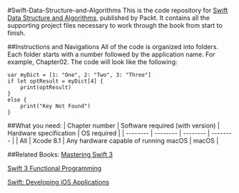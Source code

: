 #Swift-Data-Structure-and-Algorithms
This is the code repository for  [Swift Data Structure and Algorithms](https://www.packtpub.com/application-development/swift-data-structure-and-algorithms?utm_source=GitHub&utm_campaign=9781785884504&utm_medium=repository), published by Packt. It contains all the supporting project files necessary to work through the book from start to finish.

##Instructions and Navigations
All of the code is organized into folders. Each folder starts with a number followed by the application name. For example, Chapter02.
The code will look like the following:
```
var myDict = [1: "One", 2: "Two", 3: "Three"] 
if let optResult = myDict[4] { 
    print(optResult) 
} 
else { 
    print("Key Not Found") 
} 
```

##What you need:
| Chapter number | Software required (with version) | Hardware specification | OS required |
| -------- | -------- | -------- | -------- |
| All | Xcode 8.1 | Any hardware capable of running macOS | macOS |

##Related Books:
[Mastering Swift 3](https://www.packtpub.com/application-development/mastering-swift-3?utm_source=GitHub&utm_medium=repository&utm_campaign=9781786466129)

[Swift 3 Functional Programming](https://www.packtpub.com/application-development/swift-3-functional-programming?utm_source=GitHub&utm_medium=repository&utm_campaign=9781785883880)

[Swift: Developing iOS Applications](https://www.packtpub.com/virtualization-and-cloud/swift-developing-ios-applications?utm_source=GitHub&utm_medium=repository&utm_campaign=9781787120242)
